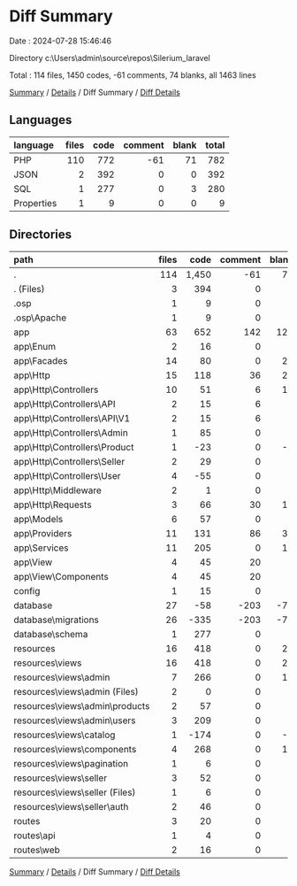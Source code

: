 # Diff Summary

Date : 2024-07-28 15:46:46

Directory c:\\Users\\admin\\source\\repos\\Silerium_laravel

Total : 114 files,  1450 codes, -61 comments, 74 blanks, all 1463 lines

[Summary](results.md) / [Details](details.md) / Diff Summary / [Diff Details](diff-details.md)

## Languages
| language | files | code | comment | blank | total |
| :--- | ---: | ---: | ---: | ---: | ---: |
| PHP | 110 | 772 | -61 | 71 | 782 |
| JSON | 2 | 392 | 0 | 0 | 392 |
| SQL | 1 | 277 | 0 | 3 | 280 |
| Properties | 1 | 9 | 0 | 0 | 9 |

## Directories
| path | files | code | comment | blank | total |
| :--- | ---: | ---: | ---: | ---: | ---: |
| . | 114 | 1,450 | -61 | 74 | 1,463 |
| . (Files) | 3 | 394 | 0 | 0 | 394 |
| .osp | 1 | 9 | 0 | 0 | 9 |
| .osp\\Apache | 1 | 9 | 0 | 0 | 9 |
| app | 63 | 652 | 142 | 125 | 919 |
| app\\Enum | 2 | 16 | 0 | 2 | 18 |
| app\\Facades | 14 | 80 | 0 | 24 | 104 |
| app\\Http | 15 | 118 | 36 | 28 | 182 |
| app\\Http\\Controllers | 10 | 51 | 6 | 13 | 70 |
| app\\Http\\Controllers\\API | 2 | 15 | 6 | 5 | 26 |
| app\\Http\\Controllers\\API\\V1 | 2 | 15 | 6 | 5 | 26 |
| app\\Http\\Controllers\\Admin | 1 | 85 | 0 | 0 | 85 |
| app\\Http\\Controllers\\Product | 1 | -23 | 0 | -1 | -24 |
| app\\Http\\Controllers\\Seller | 2 | 29 | 0 | 9 | 38 |
| app\\Http\\Controllers\\User | 4 | -55 | 0 | 0 | -55 |
| app\\Http\\Middleware | 2 | 1 | 0 | 0 | 1 |
| app\\Http\\Requests | 3 | 66 | 30 | 15 | 111 |
| app\\Models | 6 | 57 | 0 | 7 | 64 |
| app\\Providers | 11 | 131 | 86 | 39 | 256 |
| app\\Services | 11 | 205 | 0 | 16 | 221 |
| app\\View | 4 | 45 | 20 | 9 | 74 |
| app\\View\\Components | 4 | 45 | 20 | 9 | 74 |
| config | 1 | 15 | 0 | 0 | 15 |
| database | 27 | -58 | -203 | -75 | -336 |
| database\\migrations | 26 | -335 | -203 | -78 | -616 |
| database\\schema | 1 | 277 | 0 | 3 | 280 |
| resources | 16 | 418 | 0 | 22 | 440 |
| resources\\views | 16 | 418 | 0 | 22 | 440 |
| resources\\views\\admin | 7 | 266 | 0 | 12 | 278 |
| resources\\views\\admin (Files) | 2 | 0 | 0 | 0 | 0 |
| resources\\views\\admin\\products | 2 | 57 | 0 | 4 | 61 |
| resources\\views\\admin\\users | 3 | 209 | 0 | 8 | 217 |
| resources\\views\\catalog | 1 | -174 | 0 | -5 | -179 |
| resources\\views\\components | 4 | 268 | 0 | 12 | 280 |
| resources\\views\\pagination | 1 | 6 | 0 | 0 | 6 |
| resources\\views\\seller | 3 | 52 | 0 | 3 | 55 |
| resources\\views\\seller (Files) | 1 | 6 | 0 | 0 | 6 |
| resources\\views\\seller\\auth | 2 | 46 | 0 | 3 | 49 |
| routes | 3 | 20 | 0 | 2 | 22 |
| routes\\api | 1 | 4 | 0 | 0 | 4 |
| routes\\web | 2 | 16 | 0 | 2 | 18 |

[Summary](results.md) / [Details](details.md) / Diff Summary / [Diff Details](diff-details.md)